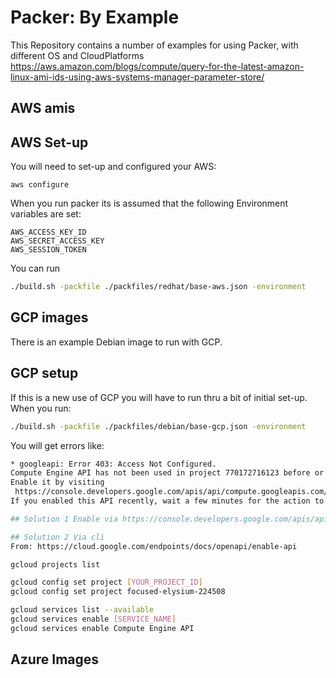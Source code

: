 # Packer: By Example

This Repository contains a number of examples for using Packer, with different OS and CloudPlatforms
<https://aws.amazon.com/blogs/compute/query-for-the-latest-amazon-linux-ami-ids-using-aws-systems-manager-parameter-store/>

## AWS amis

## AWS Set-up

You will need to set-up and configured your AWS:

```cli
aws configure
```

When you run packer its is assumed that the following Environment variables are set:

```cli
AWS_ACCESS_KEY_ID
AWS_SECRET_ACCESS_KEY
AWS_SESSION_TOKEN
```

You can run

```bash
./build.sh -packfile ./packfiles/redhat/base-aws.json -environment
```

## GCP images

There is an example Debian image to run with GCP.

## GCP setup

If this is a new use of GCP you will have to run thru a bit of initial set-up.
When you run:

```bash
./build.sh -packfile ./packfiles/debian/base-gcp.json -environment
```

You will get errors like:

```bash
* googleapi: Error 403: Access Not Configured.
Compute Engine API has not been used in project 770172716123 before or it is disabled.
Enable it by visiting
 https://console.developers.google.com/apis/api/compute.googleapis.com/overview?project=770172716123 then retry.
If you enabled this API recently, wait a few minutes for the action to propagate to our systems and retry, accessNotConfigured

## Solution 1 Enable via https://console.developers.google.com/apis/api/compute.googleapis.com/overview?project=770172716123

## Solution 2 Via cli
From: https://cloud.google.com/endpoints/docs/openapi/enable-api

gcloud projects list

gcloud config set project [YOUR_PROJECT_ID]
gcloud config set project focused-elysium-224508

gcloud services list --available
gcloud services enable [SERVICE_NAME]
gcloud services enable Compute Engine API
```

## Azure Images
